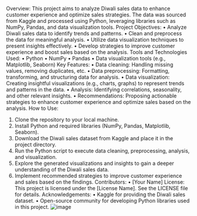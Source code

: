 Overview:
This project aims to analyze Diwali sales data to enhance customer experience and optimize sales strategies. The data was sourced from Kaggle and processed using Python, leveraging libraries such as NumPy, Pandas, and data visualization tools.
Project Objectives:
• Analyze Diwali sales data to identify trends and patterns.
• Clean and preprocess the data for meaningful analysis.
• Utilize data visualization techniques to present insights effectively.
• Develop strategies to improve customer experience and boost sales based on the analysis.
Tools and Technologies Used:
• Python
• NumPy
• Pandas
• Data visualization tools (e.g., Matplotlib, Seaborn)
Key Features:
• Data cleaning: Handling missing values, removing duplicates, etc.
• Data preprocessing: Formatting, transforming, and structuring data for analysis.
• Data visualization: Creating insightful visualizations (e.g., charts, graphs) to represent trends and patterns in the data.
• Analysis: Identifying correlations, seasonality, and other relevant insights.
• Recommendations: Proposing actionable strategies to enhance customer experience and optimize sales based on the analysis.
How to Use:
1. Clone the repository to your local machine.
2. Install Python and required libraries (NumPy, Pandas, Matplotlib, Seaborn).
3. Download the Diwali sales dataset from Kaggle and place it in the project directory.
4. Run the Python script to execute data cleaning, preprocessing, analysis, and visualization.
5. Explore the generated visualizations and insights to gain a deeper understanding of the Diwali sales data.
6. Implement recommended strategies to improve customer experience and sales based on the findings.
Contributors:
• [Your Name]
License:
This project is licensed under the [License Name]. See the LICENSE file for details.
Acknowledgements:
• Kaggle for providing the Diwali sales dataset.
• Open-source community for developing Python libraries used in this project.
![image](https://github.com/Anujchaudharyy2/Diwali_sales_Analysis_using_Python/assets/156291131/f4646c46-2fc0-4e37-9679-a6d39d74ddb4)
